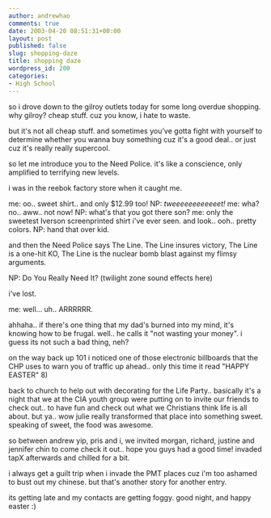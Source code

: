 ```yaml
---
author: andrewhao
comments: true
date: 2003-04-20 08:51:31+00:00
layout: post
published: false
slug: shopping-daze
title: shopping daze
wordpress_id: 200
categories:
- High School
---
```


so i drove down to the gilroy outlets today for some long overdue shopping. why gilroy? cheap stuff. cuz you know, i hate to waste.

but it's not all cheap stuff. and sometimes you've gotta fight with yourself to determine whether you wanna buy something cuz it's a good deal.. or just cuz it's really really supercool.

so let me introduce you to the Need Police. it's like a conscience, only amplified to terrifying new levels.

i was in the reebok factory store when it caught me.

me: oo.. sweet shirt.. and only $12.99 too!
NP: _tweeeeeeeeeeeet!_
me: wha? no.. aww.. not now!
NP: what's that you got there son?
me: only the sweetest Iverson screenprinted shirt i've ever seen. and look.. ooh.. pretty colors.
NP: hand that over kid.

and then the Need Police says The Line. The Line insures victory, The Line is a one-hit KO, The Line is the nuclear bomb blast against my flimsy arguments.

NP: Do You Really Need It? (twilight zone sound effects here)

i've lost.

me: well... uh.. ARRRRRR.

ahhaha.. if there's one thing that my dad's burned into my mind, it's knowing how to be frugal. well.. he calls it "not wasting your money". i guess its not such a bad thing, neh?

on the way back up 101 i noticed one of those electronic billboards that the CHP uses to warn you of traffic up ahead.. only this time it read "HAPPY EASTER"  8)

back to church to help out with decorating for the Life Party.. basically it's a night that we at the CIA youth group were putting on to invite our friends to check out.. to have fun and check out what we Christians think life is all about. but ya.. wow julie really transformed that place into something sweet. speaking of sweet, the food was awesome.

so between andrew yip, pris and i, we invited morgan, richard, justine and jennifer chin to come check it out.. hope you guys had a good time! invaded tapX afterwards and chilled for a bit.

i always get a guilt trip when i invade the PMT places cuz i'm too ashamed to bust out my chinese. but that's another story for another entry.

its getting late and my contacts are getting foggy. good night, and happy easter  :) 
